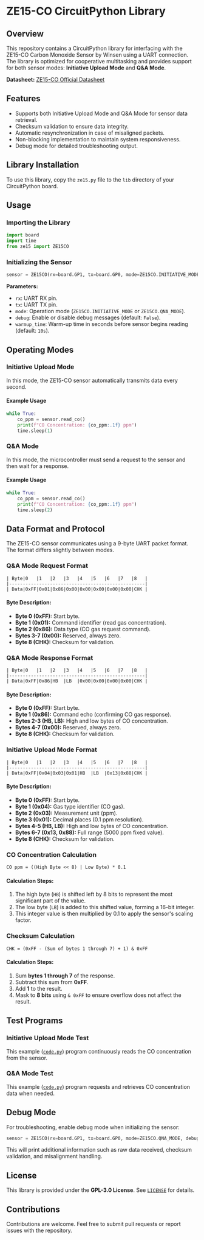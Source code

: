 # ZE15-CO CircuitPython Library

## Overview
This repository contains a CircuitPython library for interfacing with the ZE15-CO Carbon Monoxide Sensor by Winsen using a UART connection. The library is optimized for cooperative multitasking and provides support for both sensor modes: **Initiative Upload Mode** and **Q&A Mode**.

**Datasheet:** [ZE15-CO Official Datasheet](http://winsen-sensor.com/d/files/ZE15-CO.pdf)

## Features
- Supports both Initiative Upload Mode and Q&A Mode for sensor data retrieval.
- Checksum validation to ensure data integrity.
- Automatic resynchronization in case of misaligned packets.
- Non-blocking implementation to maintain system responsiveness.
- Debug mode for detailed troubleshooting output.

## Library Installation
To use this library, copy the `ze15.py` file to the `lib` directory of your CircuitPython board.

## Usage
### Importing the Library
```python
import board
import time
from ze15 import ZE15CO
```

### Initializing the Sensor
```python
sensor = ZE15CO(rx=board.GP1, tx=board.GP0, mode=ZE15CO.INITIATIVE_MODE, debug=False, warmup_time=10)
```
**Parameters:**
- `rx`: UART RX pin.
- `tx`: UART TX pin.
- `mode`: Operation mode (`ZE15CO.INITIATIVE_MODE` or `ZE15CO.QNA_MODE`).
- `debug`: Enable or disable debug messages (default: `False`).
- `warmup_time`: Warm-up time in seconds before sensor begins reading (default: `10s`).

## Operating Modes
### Initiative Upload Mode
In this mode, the ZE15-CO sensor automatically transmits data every second.

#### Example Usage
```python
while True:
    co_ppm = sensor.read_co()
    print(f"CO Concentration: {co_ppm:.1f} ppm")
    time.sleep(1)
```

### Q&A Mode
In this mode, the microcontroller must send a request to the sensor and then wait for a response.

#### Example Usage
```python
while True:
    co_ppm = sensor.read_co()
    print(f"CO Concentration: {co_ppm:.1f} ppm")
    time.sleep(2)
```

## Data Format and Protocol
The ZE15-CO sensor communicates using a 9-byte UART packet format. The format differs slightly between modes.

### Q&A Mode Request Format
```
| Byte|0   |1   |2   |3   |4   |5   |6   |7   |8   |
|--------------------------------------------------|
| Data|0xFF|0x01|0x86|0x00|0x00|0x00|0x00|0x00|CHK |
```
#### Byte Description:
- **Byte 0 (0xFF):** Start byte.
- **Byte 1 (0x01):** Command identifier (read gas concentration).
- **Byte 2 (0x86):** Data type (CO gas request command).
- **Bytes 3-7 (0x00):** Reserved, always zero.
- **Byte 8 (CHK):** Checksum for validation.

### Q&A Mode Response Format
```
| Byte|0   |1   |2   |3   |4   |5   |6   |7   |8   |
|--------------------------------------------------|
| Data|0xFF|0x86|HB  |LB  |0x00|0x00|0x00|0x00|CHK |
```
#### Byte Description:
- **Byte 0 (0xFF):** Start byte.
- **Byte 1 (0x86):** Command echo (confirming CO gas response).
- **Bytes 2-3 (HB, LB):** High and low bytes of CO concentration.
- **Bytes 4-7 (0x00):** Reserved, always zero.
- **Byte 8 (CHK):** Checksum for validation.

### Initiative Upload Mode Format
```
| Byte|0   |1   |2   |3   |4   |5   |6   |7   |8   |
|--------------------------------------------------|
| Data|0xFF|0x04|0x03|0x01|HB  |LB  |0x13|0x88|CHK |
```
#### Byte Description:
- **Byte 0 (0xFF):** Start byte.
- **Byte 1 (0x04):** Gas type identifier (CO gas).
- **Byte 2 (0x03):** Measurement unit (ppm).
- **Byte 3 (0x01):** Decimal places (0.1 ppm resolution).
- **Bytes 4-5 (HB, LB):** High and low bytes of CO concentration.
- **Bytes 6-7 (0x13, 0x88):** Full range (5000 ppm fixed value).
- **Byte 8 (CHK):** Checksum for validation.

### CO Concentration Calculation
```
CO ppm = ((High Byte << 8) | Low Byte) * 0.1
```
#### Calculation Steps:
1. The high byte (`HB`) is shifted left by 8 bits to represent the most significant part of the value.
2. The low byte (`LB`) is added to this shifted value, forming a 16-bit integer.
3. This integer value is then multiplied by 0.1 to apply the sensor's scaling factor.

### Checksum Calculation
```
CHK = (0xFF - (Sum of bytes 1 through 7) + 1) & 0xFF
```
#### Calculation Steps:
1. Sum **bytes 1 through 7** of the response.
2. Subtract this sum from **0xFF**.
3. Add **1** to the result.
4. Mask to **8 bits** using `& 0xFF` to ensure overflow does not affect the result.

## Test Programs
### Initiative Upload Mode Test
This example ([`code.py`](<examples/Initiative-Upload-Mode/code.py>)) program continuously reads the CO concentration from the sensor.

### Q&A Mode Test
This example ([`code.py`](<examples/QA-Mode/code.py>)) program requests and retrieves CO concentration data when needed.

## Debug Mode
For troubleshooting, enable debug mode when initializing the sensor:
```python
sensor = ZE15CO(rx=board.GP1, tx=board.GP0, mode=ZE15CO.QNA_MODE, debug=True)
```
This will print additional information such as raw data received, checksum validation, and misalignment handling.

## License
This library is provided under the **GPL-3.0 License**. See [`LICENSE`](<LICENSE>) for details.

## Contributions
Contributions are welcome. Feel free to submit pull requests or report issues with the repository.
